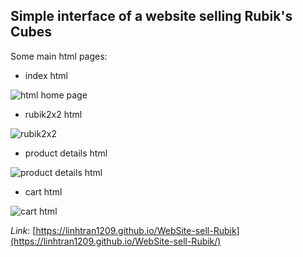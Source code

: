 ## Simple interface of a website selling Rubik's Cubes
Some main html pages:
- index html

![html home page](https://github.com/LinhTran1209/WebSite-sell-Rubik/assets/143068570/833710c2-9361-4948-9666-a346ba207010)

- rubik2x2 html

![rubik2x2](https://github.com/LinhTran1209/WebSite-sell-Rubik/assets/143068570/ea99ade8-9bcb-4bb7-909d-4ece71977ecc)

- product details html

![product details html](https://github.com/LinhTran1209/WebSite-sell-Rubik/assets/143068570/f3d3d3fc-5641-4478-a49d-110cda357911)

- cart html

![cart html](https://github.com/LinhTran1209/WebSite-sell-Rubik/assets/143068570/bae5a51a-9215-44e3-8801-45eb613fb523)

*Link*: [https://linhtran1209.github.io/WebSite-sell-Rubik](https://linhtran1209.github.io/WebSite-sell-Rubik/)
